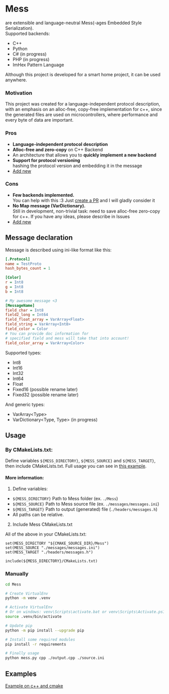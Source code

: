 # Mess 
are extensible and language-neutral Mess(-ages Embedded Style Serialization).  
Supported backends:
- C++
- Python
- C# (in progress)
- PHP (in progress)
- ImHex Pattern Language

Although this project is developed for a smart home project, it can be used anywhere.

### Motivation
This project was created for a language-independent protocol description, with an emphasis on an alloc-free, copy-free implementation for c++, since the generated files are used on microcontrollers, where performance and every byte of data are important.

### Pros
- **Language-independent protocol description**
- **Alloc-free and zero-copy** on C++ Backend
-   An architecture that allows you to **quickly implement a new backend**
-   **Support for protocol versioning** <br>hashing the protocol version and embedding it in the message
- [Add new](https://github.com/ameharoo/Mess/issues)

### Cons  
- **Few backends implemented.** <br>You can help with this :3 Just [create a PR](https://github.com/ameharoo/Mess/pulls ) and I will gladly consider it
- **No Map message (VarDictionary).** <br>Still in development, non-trivial task: need to save alloc-free zero-copy for c++. If you have any ideas, please describe in Issues
- [Add new](https://github.com/ameharoo/Mess/issues)

## Message declaration
Message is described using ini-like format like this:
```ini
[.Protocol]
name = TestProto
hash_bytes_count = 1

[Color]
r = Int8
g = Int8
b = Int8

# My awesome message <3
[MessageName]
field_char = Int8
field2_long = Int64
field_float_array = VarArray<Float>
field_string = VarArray<Int8>
field_color = Color
# You can provide doc information for
# specified field and mess will take that into account!
field_color_array = VarArray<Color>
```

Supported types:
- Int8
- Int16
- Int32
- Int64
- Float
- Fixed16 (possible rename later)
- Fixed32 (possible rename later)

And generic types:
- VarArray\<Type\>
- VarDictionary\<Type, Type\> (in progress)

## Usage
### By CMakeLists.txt:
Define variables `${MESS_DIRECTORY}`, `${MESS_SOURCE}` and `${MESS_TARGET}`, then include CMakeLists.txt.
Full usage you can see in [this example](examples/cpp).

#### More information:
1. Define variables:
- `${MESS_DIRECTORY}` Path to Mess folder (ex. `./Mess`)
- `${MESS_SOURCE}` Path to Mess source file (ex. `./messages/messages.ini`)
- `${MESS_TARGET}` Path to output (generated) file (`./headers/messages.h`)
- All paths can be relative.
2. Include Mess CMakeLists.txt

All of the above in your CMakeLists.txt:
```
set(MESS_DIRECTORY "${CMAKE_SOURCE_DIR}/Mess")
set(MESS_SOURCE "./messages/messages.ini")
set(MESS_TARGET "./headers/messages.h")

include(${MESS_DIRECTORY}/CMakeLists.txt)
```

### Manually
```bash
cd Mess

# Create VirtualEnv
python -m venv .venv

# Activate VirtualEnv
# Or on windows: venv\Scripts\activate.bat or venv\Scripts\Activate.ps1
source .venv/bin/activate

# Update pip
python -m pip install --upgrade pip

# Install some required modules
pip install -r requirements

# Finally usage
python mess.py cpp ./output.cpp ./source.ini
```

## Examples
[Example on c++ and cmake](examples/cpp)

